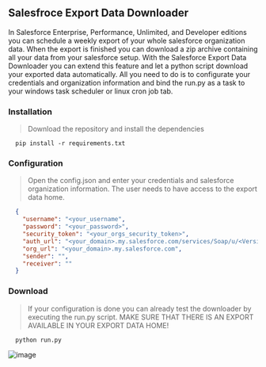 ## Salesfroce Export Data Downloader
In Salesforce Enterprise, Performance, Unlimited, and Developer editions you can schedule a weekly export of your whole salesforce organization data. When the export is finished you can download a zip archive containing all your data from your salesforce setup. With the Salesforce Export Data Downloader you can extend this feature and let a python script download your exported data automatically. All you need to do is to configurate your credentials and organization information and bind the run.py as a task to your windows task scheduler or linux cron job tab.

### Installation

> Download the repository and install the dependencies
```
  pip install -r requirements.txt
```

### Configuration

> Open the config.json and enter your credentials and salesforce organization information. The user needs to have access to the export data home.
```json
  {
    "username": "<your_username",
    "password": "<your_password>",
    "security_token": "<your_orgs_security_token>",
    "auth_url": "<your_domain>.my.salesforce.com/services/Soap/u/<Version>",
    "org_url": "<your_domain>.my.salesforce.com",
    "sender": "",
    "receiver": ""
  }
```

### Download

> If your configuration is done you can already test the downloader by executing the run.py script. 
> MAKE SURE THAT THERE IS AN EXPORT AVAILABLE IN YOUR EXPORT DATA HOME!

```
  python run.py
```

![image](https://user-images.githubusercontent.com/44363600/129879594-03bf43c4-d940-483a-bc53-c0bbd14ed07a.png)
